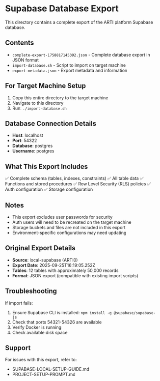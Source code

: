 # Supabase Database Export

This directory contains a complete export of the ARTI platform Supabase database.

## Contents

- `complete-export-1758817145392.json` - Complete database export in JSON format
- `import-database.sh` - Script to import on target machine
- `export-metadata.json` - Export metadata and information

## For Target Machine Setup

1. Copy this entire directory to the target machine
2. Navigate to this directory
3. Run: `./import-database.sh`

## Database Connection Details

- **Host**: localhost
- **Port**: 54322
- **Database**: postgres
- **Username**: postgres

## What This Export Includes

✅ Complete schema (tables, indexes, constraints)
✅ All table data
✅ Functions and stored procedures
✅ Row Level Security (RLS) policies
✅ Auth configuration
✅ Storage configuration

## Notes

- This export excludes user passwords for security
- Auth users will need to be recreated on the target machine
- Storage buckets and files are not included in this export
- Environment-specific configurations may need updating

## Original Export Details

- **Source**: local-supabase (ARTI0)
- **Export Date**: 2025-09-25T16:19:05.252Z
- **Tables**: 12 tables with approximately 50,000 records
- **Format**: JSON export (compatible with existing import scripts)

## Troubleshooting

If import fails:
1. Ensure Supabase CLI is installed: `npm install -g @supabase/supabase-js`
2. Check that ports 54321-54326 are available
3. Verify Docker is running
4. Check available disk space

## Support

For issues with this export, refer to:
- SUPABASE-LOCAL-SETUP-GUIDE.md
- PROJECT-SETUP-PROMPT.md

